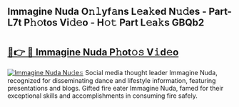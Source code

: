 ## Immagine Nuda O𝚗𝚕yf𝚊ns L𝚎a𝚔ed N𝚞𝚍es - Part-L7t P𝚑𝚘tos Vi𝚍𝚎o - H𝚘𝚝 Part L𝚎a𝚔s GBQb2

# <h2><a href="http://kf469l.oniu.top/?m=Immagine+Nuda">🔗👉 🔴 Immagine Nuda P𝚑ot𝚘𝚜 V𝚒d𝚎o</a></h2>

[![Immagine Nuda Nu𝚍e𝚜](https://i.imgur.com/0qMVB7G.gif)](http://kf469l.oniu.top/?m=Immagine+Nuda)
Social media thought leader Immagine Nuda, recognized for disseminating dance and lifestyle information, featuring presentations and blogs. Gifted fire eater Immagine Nuda, famed for their exceptional skills and accomplishments in consuming fire safely.  
